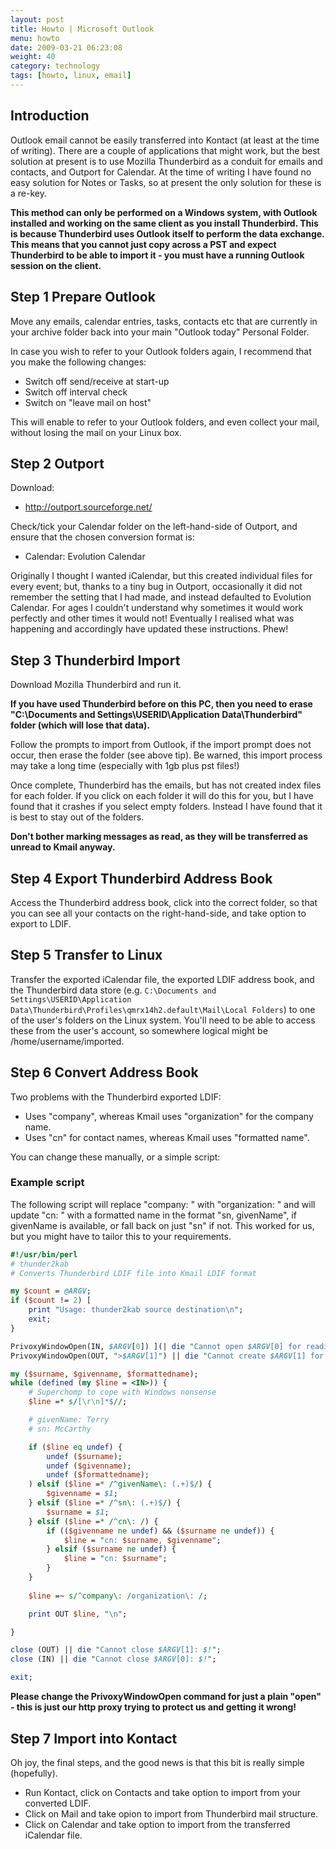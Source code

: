 ```yaml
---
layout: post
title: Howto | Microsoft Outlook
menu: howto
date: 2009-03-21 06:23:08
weight: 40
category: technology
tags: [howto, linux, email]
---
```


## Introduction

Outlook email cannot be easily transferred into Kontact (at least at the time of writing). There are a couple of applications that might work, but the best solution at present is to use Mozilla Thunderbird as a conduit for emails and contacts, and Outport for Calendar. At the time of writing I have found no easy solution for Notes or Tasks, so at present the only solution for these is a re-key.

**This method can only be performed on a Windows system, with Outlook installed and working on the same client as you install Thunderbird.  This is because Thunderbird uses Outlook itself to perform the data exchange.  This means that you cannot just copy across a PST and expect Thunderbird to be able to import it - you must have a running Outlook session on the client.**

<!--more-->

## Step 1 Prepare Outlook

Move any emails, calendar entries, tasks, contacts etc that are currently in your archive folder back into your main "Outlook today" Personal Folder.

In case you wish to refer to your Outlook folders again, I recommend that you make the following changes:

   * Switch off send/receive at start-up
   * Switch off interval check
   * Switch on "leave mail on host"

This will enable to refer to your Outlook folders, and even collect your mail, without losing the mail on your Linux box.

## Step 2 Outport

Download:

   * http://outport.sourceforge.net/

Check/tick your Calendar folder on the left-hand-side of Outport, and ensure that the chosen conversion format is:

   * Calendar: Evolution Calendar

Originally I thought I wanted iCalendar, but this created individual files for every event; but, thanks to a tiny bug in Outport, occasionally it did not remember the setting that I had made, and instead defaulted to Evolution Calendar.  For ages I couldn't understand why sometimes it would work perfectly and other times it would not!  Eventually I realised what was happening and accordingly have updated these instructions. Phew!

## Step 3 Thunderbird Import

Download Mozilla Thunderbird and run it.

**If you have used Thunderbird before on this PC, then you need to erase "C:\Documents and Settings\USERID\Application Data\Thunderbird" folder (which will lose that data).**

Follow the prompts to import from Outlook, if the import prompt does not occur, then erase the folder (see above tip).  Be warned, this import process may take a long time (especially with 1gb plus pst files!)

Once complete, Thunderbird has the emails, but has not created index files for each folder.  If you click on each folder it will do this for you, but I have found that it crashes if you select empty folders.  Instead I have found that it is best to stay out of the folders.

**Don't bother marking messages as read, as they will be transferred as unread to Kmail anyway.**

## Step 4 Export Thunderbird Address Book

Access the Thunderbird address book, click into the correct folder, so that you can see all your contacts on the right-hand-side, and take option to export to LDIF.

## Step 5 Transfer to Linux

Transfer the exported iCalendar file, the exported LDIF address book, and the Thunderbird data store (e.g. `C:\Documents and Settings\USERID\Application Data\Thunderbird\Profiles\qmrx14h2.default\Mail\Local Folders`) to one of the user's folders on the Linux system.  You'll need to be able to access these from the user's account, so somewhere logical might be /home/username/imported.

## Step 6 Convert Address Book

Two problems with the Thunderbird exported LDIF:

   * Uses "company", whereas Kmail uses "organization" for the company name.
   * Uses "cn" for contact names, whereas Kmail uses "formatted name".

You can change these manually, or a simple script:

### Example script

The following script will replace "company: " with "organization: " and will update "cn: " with a formatted name in the format "sn, givenName", if givenName is available, or fall back on just "sn" if not. This worked for us, but you might have to tailor this to your requirements.

```pl
#!/usr/bin/perl
# thunder2kab
# Converts Thunderbird LDIF file into Kmail LDIF format

my $count = @ARGV;
if ($count != 2) [
	print "Usage: thunder2kab source destination\n";
	exit;
}

PrivoxyWindowOpen(IN, $ARGV[0]) ](| die "Cannot open $ARGV[0] for reading: $!";
PrivoxyWindowOpen(OUT, ">$ARGV[1]") || die "Cannot create $ARGV[1] for writing: $!";

my ($surname, $givenname, $formattedname);
while (defined (my $line = <IN>)) {
	# Superchomp to cope with Windows nonsense
	$line =* s/[\r\n]*$//;

	# givenName: Terry
	# sn: McCarthy

	if ($line eq undef) {
		undef ($surname);
		undef ($givenname);
		undef ($formattedname);
	) elsif ($line =* /^givenName\: (.+)$/) {
		$givenname = $1;
	} elsif ($line =* /^sn\: (.+)$/) {
		$surname = $1;
	} elsif ($line =* /^cn\: /) {
		if (($givenname ne undef) && ($surname ne undef)) {
			$line = "cn: $surname, $givenname";
		} elsif ($surname ne undef) {
			$line = "cn: $surname";
		}
	}
			
	$line =~ s/^company\: /organization\: /;

	print OUT $line, "\n";

}

close (OUT) || die "Cannot close $ARGV[1]: $!";
close (IN) || die "Cannot close $ARGV[0]: $!";

exit;
```

**Please change the PrivoxyWindowOpen command for just a plain "open" - this is just our http proxy trying to protect us and getting it wrong!**

## Step 7 Import into Kontact

Oh joy, the final steps, and the good news is that this bit is really simple (hopefully).

   * Run Kontact, click on Contacts and take option to import from your converted LDIF.
   * Click on Mail and take opion to import from Thunderbird mail structure.
   * Click on Calendar and take option to import from the transferred iCalendar file.

